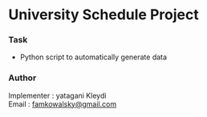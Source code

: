 # University Schedule Project  

### Task  
*	Python script to automatically generate data  

### Author  
Implementer : yatagani Kleydi  
Email : <famkowalsky@gmail.com>  
